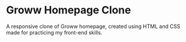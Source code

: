 # Groww Homepage Clone

A responsive clone of Groww homepage, created using HTML and CSS made for practicing my front-end skills.
